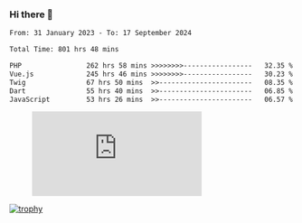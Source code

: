 ### Hi there 👋
<!--START_SECTION:waka-->

```txt
From: 31 January 2023 - To: 17 September 2024

Total Time: 801 hrs 48 mins

PHP                262 hrs 58 mins >>>>>>>>-----------------   32.35 %
Vue.js             245 hrs 46 mins >>>>>>>>-----------------   30.23 %
Twig               67 hrs 50 mins  >>-----------------------   08.35 %
Dart               55 hrs 40 mins  >>-----------------------   06.85 %
JavaScript         53 hrs 26 mins  >>-----------------------   06.57 %
```

<!--END_SECTION:waka-->
<!-- 
- 🔭 I’m currently working on ...
- 🌱 I’m currently learning ...
- 👯 I’m looking to collaborate on ...
- 🤔 I’m looking for help with ...
- 💬 Ask me about ...
- 📫 How to reach me: ...
- 😄 Pronouns: ...
- ⚡ Fun fact: ... -->


<figure><embed src="https://wakatime.com/share/@jakihanif/43c5af78-a69f-4ced-8cfc-b0822aa9be8f.svg"></embed></figure>

[![trophy](https://github-profile-trophy.vercel.app/?username=jakihanif23&rank=-A,-A)](https://github.com/jakihanif23)
